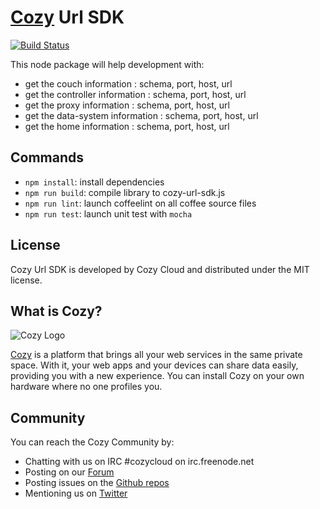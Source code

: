 [Cozy][0] Url SDK
=================

[![Build Status][5]][6]

This node package will help development with:

 - get the couch information : schema, port, host, url
 - get the controller information : schema, port, host, url
 - get the proxy information : schema, port, host, url
 - get the data-system information : schema, port, host, url
 - get the home information : schema, port, host, url


Commands
--------

* `npm install`: install dependencies
* `npm run build`: compile library to cozy-url-sdk.js
* `npm run lint`: launch coffeelint on all coffee source files
* `npm run test`: launch unit test with `mocha`


License
-------

Cozy Url SDK is developed by Cozy Cloud and distributed under the MIT
license.


What is Cozy?
-------------

![Cozy Logo][1]

[Cozy][0] is a platform that brings all your web services in the same private
space.  With it, your web apps and your devices can share data easily,
providing you with a new experience. You can install Cozy on your own hardware
where no one profiles you.


Community
---------

You can reach the Cozy Community by:

* Chatting with us on IRC #cozycloud on irc.freenode.net
* Posting on our [Forum][2]
* Posting issues on the [Github repos][3]
* Mentioning us on [Twitter][4]


[0]:  https://cozy.io
[1]:  https://raw.github.com/cozy/cozy-setup/gh-pages/assets/images/happycloud.png
[2]:  https://forum.cozy.io
[3]:  https://github.com/cozy/
[4]:  https://twitter.com/mycozycloud
[5]:  https://travis-ci.org/cozy/cozy-url-sdk.svg?branch=master
[6]:  https://travis-ci.org/cozy/cozy-url-sdk
